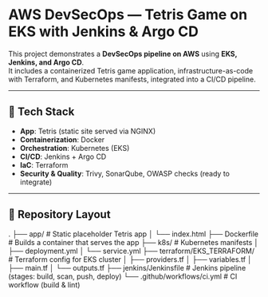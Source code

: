 # AWS DevSecOps — Tetris Game on EKS with Jenkins & Argo CD

This project demonstrates a **DevSecOps pipeline on AWS** using **EKS, Jenkins, and Argo CD**.  
It includes a containerized Tetris game application, infrastructure-as-code with Terraform, and Kubernetes manifests, integrated into a CI/CD pipeline.

---

## 🚀 Tech Stack
- **App**: Tetris (static site served via NGINX)
- **Containerization**: Docker
- **Orchestration**: Kubernetes (EKS)
- **CI/CD**: Jenkins + Argo CD
- **IaC**: Terraform
- **Security & Quality**: Trivy, SonarQube, OWASP checks (ready to integrate)

---

## 📂 Repository Layout
.
├── app/ # Static placeholder Tetris app
│ └── index.html
├── Dockerfile # Builds a container that serves the app
├── k8s/ # Kubernetes manifests
│ ├── deployment.yml
│ └── service.yml
├── terraform/EKS_TERRAFORM/ # Terraform config for EKS cluster
│ ├── providers.tf
│ ├── variables.tf
│ ├── main.tf
│ └── outputs.tf
├── jenkins/Jenkinsfile # Jenkins pipeline (stages: build, scan, push, deploy)
└── .github/workflows/ci.yml # CI workflow (build & lint)
